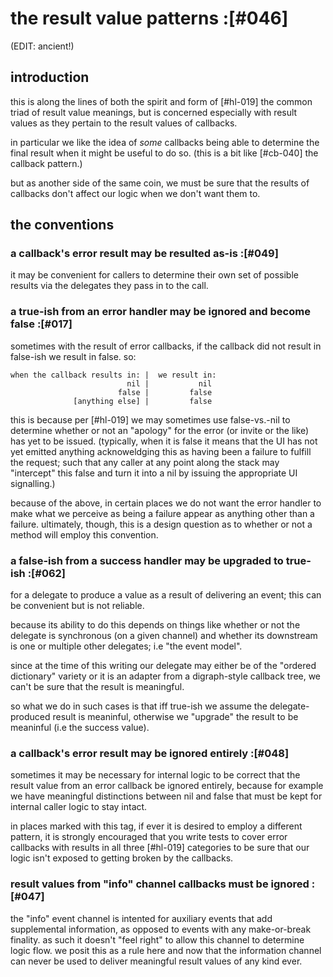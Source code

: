 # the result value patterns :[#046]

(EDIT: ancient!)


## introduction

this is along the lines of both the spirit and form of [#hl-019] the
common triad of result value meanings, but is concerned especially with
result values as they pertain to the result values of callbacks.

in particular we like the idea of *some* callbacks being able to
determine the final result when it might be useful to do so. (this is a
bit like [#cb-040] the callback pattern.)

but as another side of the same coin, we must be sure that the results
of callbacks don't affect our logic when we don't want them to.



## the conventions

### a callback's error result may be resulted as-is  :[#049]

it may be convenient for callers to determine their own set of possible
results via the delegates they pass in to the call.



### a true-ish from an error handler may be ignored and become false :[#017]

sometimes with the result of error callbacks, if the callback did not
result in false-ish we result in false. so:

    when the callback results in: |  we result in:
                              nil |           nil
                            false |         false
                  [anything else] |         false

this is because per [#hl-019] we may sometimes use false-vs.-nil to
determine whether or not an "apology" for the error (or invite or the
like) has yet to be issued. (typically, when it is false it means that
the UI has not yet emitted anything acknoweldging this as having been a
failure to fulfill the request; such that any caller at any point along
the stack may "intercept" this false and turn it into a nil by issuing
the appropriate UI signalling.)

because of the above, in certain places we do not want the error handler
to make what we perceive as being a failure appear as anything other
than a failure. ultimately, though, this is a design question as to
whether or not a method will employ this convention.




### a false-ish from a success handler may be upgraded to true-ish :[#062]

for a delegate to produce a value as a result of delivering an event;
this can be convenient but is not reliable.

because its ability to do this depends on things like whether or not the
delegate is synchronous (on a given channel) and whether its downstream is
one or multiple other delegates; i.e "the event model".

since at the time of this writing our delegate may either be of the
"ordered dictionary" variety or it is an adapter from a digraph-style
callback tree, we can't be sure that the result is meaningful.

so what we do in such cases is that iff true-ish we assume the
delegate-produced result is meaninful, otherwise we "upgrade" the result
to be meaninful (i.e the success value).




### a callback's error result may be ignored entirely :[#048]

sometimes it may be necessary for internal logic to be correct that the
result value from an error callback be ignored entirely, because for
example we have meaningful distinctions between nil and false that must
be kept for internal caller logic to stay intact.

in places marked with this tag, if ever it is desired to employ a
different pattern, it is strongly encouraged that you write tests to
cover error callbacks with results in all three [#hl-019] categories to
be sure that our logic isn't exposed to getting broken by the callbacks.




### result values from "info" channel callbacks must be ignored :[#047]

the "info" event channel is intented for auxiliary events that add
supplemental information, as opposed to events with any make-or-break
finality. as such it doesn't "feel right" to allow this channel to
determine logic flow. we posit this as a rule here and now that the
information channel can never be used to deliver meaningful result
values of any kind ever.
